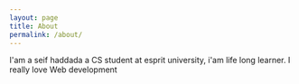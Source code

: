 ```yaml
---
layout: page
title: About
permalink: /about/
---
```

I'am a seif haddada a CS student at esprit university, i'am life long learner.
I really love Web development

